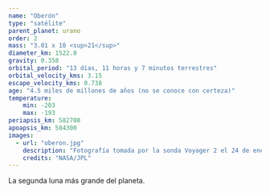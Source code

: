 ```yaml
---
name: "Oberón"
type: "satélite"
parent_planet: urano
order: 2
mass: "3.01 x 10 <sup>21</sup>"
diameter_km: 1522.8
gravity: 0.358
orbital_period: "13 días, 11 horas y 7 minutos terrestres"
orbital_velocity_kms: 3.15
escape_velocity_kms: 0.738
age: "4.5 miles de millones de años (no se conoce con certeza)"
temperature:
    min: -203
    max: -193
periapsis_km: 582700
apoapsis_km: 584300
images:
  - url: "oberon.jpg"
    description: "Fotografía tomada por la sonda Voyager 2 el 24 de enero de 1986, a una distancia de 660,000 km de Oberón."
    credits: "NASA/JPL"
---
```


La segunda luna más grande del planeta.